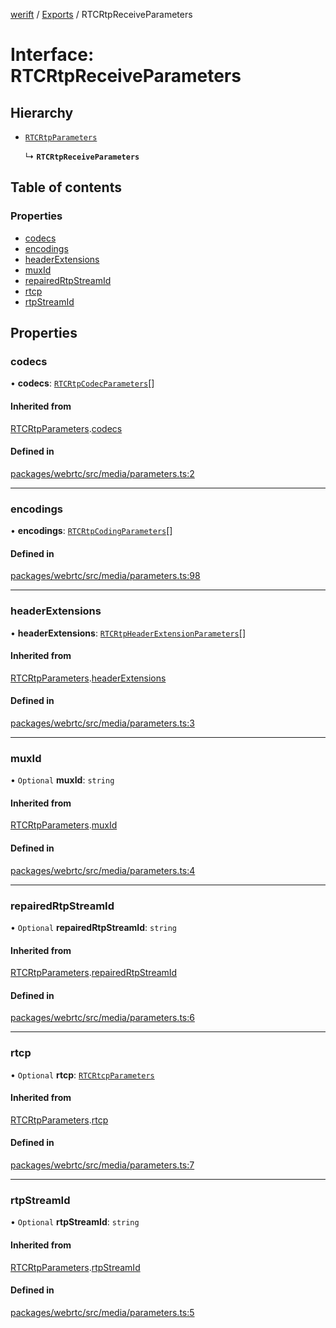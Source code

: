 [werift](../README.md) / [Exports](../modules.md) / RTCRtpReceiveParameters

# Interface: RTCRtpReceiveParameters

## Hierarchy

- [`RTCRtpParameters`](RTCRtpParameters.md)

  ↳ **`RTCRtpReceiveParameters`**

## Table of contents

### Properties

- [codecs](RTCRtpReceiveParameters.md#codecs)
- [encodings](RTCRtpReceiveParameters.md#encodings)
- [headerExtensions](RTCRtpReceiveParameters.md#headerextensions)
- [muxId](RTCRtpReceiveParameters.md#muxid)
- [repairedRtpStreamId](RTCRtpReceiveParameters.md#repairedrtpstreamid)
- [rtcp](RTCRtpReceiveParameters.md#rtcp)
- [rtpStreamId](RTCRtpReceiveParameters.md#rtpstreamid)

## Properties

### codecs

• **codecs**: [`RTCRtpCodecParameters`](../classes/RTCRtpCodecParameters.md)[]

#### Inherited from

[RTCRtpParameters](RTCRtpParameters.md).[codecs](RTCRtpParameters.md#codecs)

#### Defined in

[packages/webrtc/src/media/parameters.ts:2](https://github.com/shinyoshiaki/werift-webrtc/blob/f609bd5a/packages/webrtc/src/media/parameters.ts#L2)

___

### encodings

• **encodings**: [`RTCRtpCodingParameters`](../classes/RTCRtpCodingParameters.md)[]

#### Defined in

[packages/webrtc/src/media/parameters.ts:98](https://github.com/shinyoshiaki/werift-webrtc/blob/f609bd5a/packages/webrtc/src/media/parameters.ts#L98)

___

### headerExtensions

• **headerExtensions**: [`RTCRtpHeaderExtensionParameters`](../classes/RTCRtpHeaderExtensionParameters.md)[]

#### Inherited from

[RTCRtpParameters](RTCRtpParameters.md).[headerExtensions](RTCRtpParameters.md#headerextensions)

#### Defined in

[packages/webrtc/src/media/parameters.ts:3](https://github.com/shinyoshiaki/werift-webrtc/blob/f609bd5a/packages/webrtc/src/media/parameters.ts#L3)

___

### muxId

• `Optional` **muxId**: `string`

#### Inherited from

[RTCRtpParameters](RTCRtpParameters.md).[muxId](RTCRtpParameters.md#muxid)

#### Defined in

[packages/webrtc/src/media/parameters.ts:4](https://github.com/shinyoshiaki/werift-webrtc/blob/f609bd5a/packages/webrtc/src/media/parameters.ts#L4)

___

### repairedRtpStreamId

• `Optional` **repairedRtpStreamId**: `string`

#### Inherited from

[RTCRtpParameters](RTCRtpParameters.md).[repairedRtpStreamId](RTCRtpParameters.md#repairedrtpstreamid)

#### Defined in

[packages/webrtc/src/media/parameters.ts:6](https://github.com/shinyoshiaki/werift-webrtc/blob/f609bd5a/packages/webrtc/src/media/parameters.ts#L6)

___

### rtcp

• `Optional` **rtcp**: [`RTCRtcpParameters`](../classes/RTCRtcpParameters.md)

#### Inherited from

[RTCRtpParameters](RTCRtpParameters.md).[rtcp](RTCRtpParameters.md#rtcp)

#### Defined in

[packages/webrtc/src/media/parameters.ts:7](https://github.com/shinyoshiaki/werift-webrtc/blob/f609bd5a/packages/webrtc/src/media/parameters.ts#L7)

___

### rtpStreamId

• `Optional` **rtpStreamId**: `string`

#### Inherited from

[RTCRtpParameters](RTCRtpParameters.md).[rtpStreamId](RTCRtpParameters.md#rtpstreamid)

#### Defined in

[packages/webrtc/src/media/parameters.ts:5](https://github.com/shinyoshiaki/werift-webrtc/blob/f609bd5a/packages/webrtc/src/media/parameters.ts#L5)
